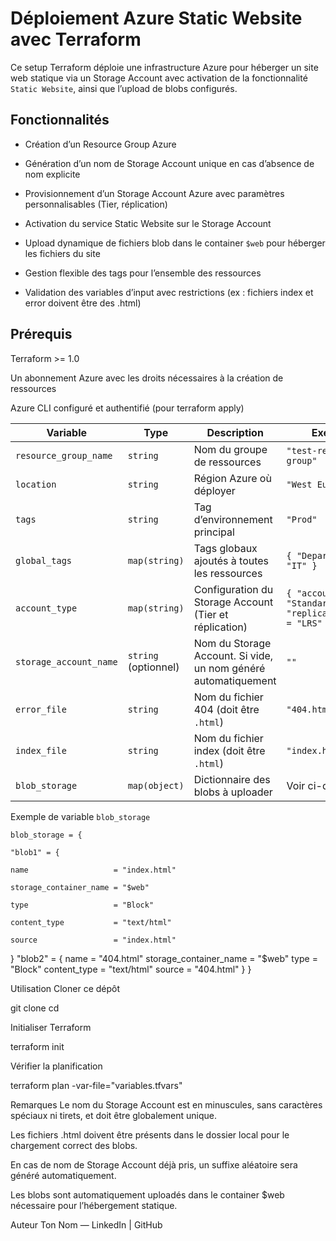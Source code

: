 # Déploiement Azure Static Website avec Terraform

Ce setup Terraform déploie une infrastructure Azure pour héberger un site web statique via un Storage Account avec activation de la fonctionnalité `Static Website`, ainsi que l’upload de blobs configurés.

## Fonctionnalités

- Création d’un Resource Group Azure

- Génération d’un nom de Storage Account unique en cas d’absence de nom explicite

- Provisionnement d’un Storage Account Azure avec paramètres personnalisables (Tier, réplication)

- Activation du service Static Website sur le Storage Account

- Upload dynamique de fichiers blob dans le container `$web` pour héberger les fichiers du site

- Gestion flexible des tags pour l’ensemble des ressources

- Validation des variables d’input avec restrictions (ex : fichiers index et error doivent être des .html)

## Prérequis

Terraform >= 1.0

Un abonnement Azure avec les droits nécessaires à la création de ressources

Azure CLI configuré et authentifié (pour terraform apply)

| Variable               | Type                 | Description                                                    | Exemple                                                       |
| ---------------------- | -------------------- | -------------------------------------------------------------- | ------------------------------------------------------------- |
| `resource_group_name`  | `string`             | Nom du groupe de ressources                                    | `"test-resource-group"`                                       |
| `location`             | `string`             | Région Azure où déployer                                       | `"West Europe"`                                               |
| `tags`                 | `string`             | Tag d’environnement principal                                  | `"Prod"`                                                      |
| `global_tags`          | `map(string)`        | Tags globaux ajoutés à toutes les ressources                   | `{ "Department" = "IT" }`                                     |
| `account_type`         | `map(string)`        | Configuration du Storage Account (Tier et réplication)         | `{ "account_tier" = "Standard", "replication_type" = "LRS" }` |
| `storage_account_name` | `string` (optionnel) | Nom du Storage Account. Si vide, un nom généré automatiquement | `""`                                                          |
| `error_file`           | `string`             | Nom du fichier 404 (doit être `.html`)                         | `"404.html"`                                                  |
| `index_file`           | `string`             | Nom du fichier index (doit être `.html`)                       | `"index.html"`                                                |
| `blob_storage`         | `map(object)`        | Dictionnaire des blobs à uploader                              | Voir ci-dessous                                               |

Exemple de variable `blob_storage`

    blob_storage = {

    "blob1" = {

    name                   = "index.html"

    storage_container_name = "$web"

    type                   = "Block"

    content_type           = "text/html"

    source                 = "index.html"
   }
   "blob2" = {
    name                   = "404.html"
    storage_container_name = "$web"
    type                   = "Block"
    content_type           = "text/html"
    source                 = "404.html"
  }
  }

Utilisation
Cloner ce dépôt

git clone <URL>
cd <repo>

Initialiser Terraform

terraform init

Vérifier la planification

terraform plan -var-file="variables.tfvars"

Remarques
Le nom du Storage Account est en minuscules, sans caractères spéciaux ni tirets, et doit être globalement unique.

Les fichiers .html doivent être présents dans le dossier local pour le chargement correct des blobs.

En cas de nom de Storage Account déjà pris, un suffixe aléatoire sera généré automatiquement.

Les blobs sont automatiquement uploadés dans le container $web nécessaire pour l’hébergement statique.

Auteur
Ton Nom — LinkedIn | GitHub